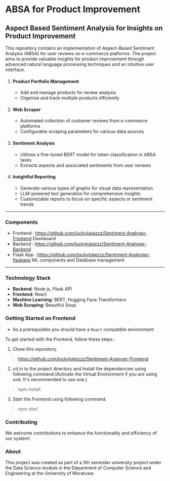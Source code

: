 # ABSA for Product Improvement

## Aspect Based Sentiment Analysis for Insights on Product Improvement

This repository contains an implementation of Aspect-Based Sentiment Analysis (ABSA) for user reviews on e-commerce platforms.
The project aims to provide valuable insights for product improvement through advanced natural language processing techniques and
an intuitive user interface.

1. #### Product Portfolio Management
    - Add and manage products for review analysis
    - Organize and track multiple products efficiently
2. #### Web Scraper
    - Automated collection of customer reviews from e-commerce platforms
    - Configurable scraping parameters for various data sources
3. #### Sentiment Analysis
    - Utilizes a fine-tuned BERT model for token classification in ABSA tasks
    - Extracts aspects and associated sentiments from user reviews
4. #### Insightful Reporting
    - Generate various types of graphs for visual data representation
    - LLM-powered text generation for comprehensive insights
    - Customizable reports to focus on specific aspects or sentiment trends

---

### Components

- Frontend : <https://github.com/luckylukezzz/Sentiment-Analyser-Frontend> Dashboard
- Backend : <https://github.com/luckylukezzz/Sentiment-Analyser-Backend>
- Flask App : <https://github.com/luckylukezzz/Sentiment-Analysier-flaskapp> ML components and Database management

___

### Technology Stack

- **Backend**: Node js, Flask API
- **Frontend**: React
- **Machine Learning**: BERT, Hugging Face Transformers
- **Web Scraping**: Beautiful Soup

### Getting Started on Frontend

- As a prerequisites you should have a `React` compatible environment

To get started with the Frontend, follow these steps :

1. Clone this repository.
> https://github.com/luckylukezzz/Sentiment-Analyser-Frontend

2. cd in to the project directory and Install the dependencies using following command.(Activate the Virtual Environment if you are using one. It's recommended to use one.)
> npm install

3. Start the Frontend using following command.
> npm start

### Contributing

We welcome contributions to enhance the functionality and efficiency of our system!.

### About

This project was created as part of a 5th semester university project under the
Data Science module in the Department of Computer Science and Engineering at the University of Moratuwa